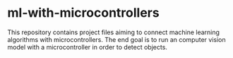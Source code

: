 # ml-with-microcontrollers
This repository contains project files aiming to connect machine learning algorithms with microcontrollers. The end goal is to run an computer vision model with a microcontroller in order to detect objects.
